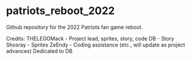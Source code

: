 # patriots_reboot_2022
Github repository for the 2022 Patriots fan game reboot.

  Credits:
THELEGOMack - Project lead, sprites, story, code
DB - Story
Shosray - Sprites
ZeEndy - Coding assistance
(etc., will update as project advances)
Dedicated to DB
